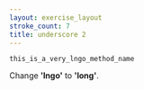 ```yaml
---
layout: exercise_layout
stroke_count: 7
title: underscore 2
---
```


    this_is_a_very_lngo_method_name

Change **'lngo'** to **'long'**.
